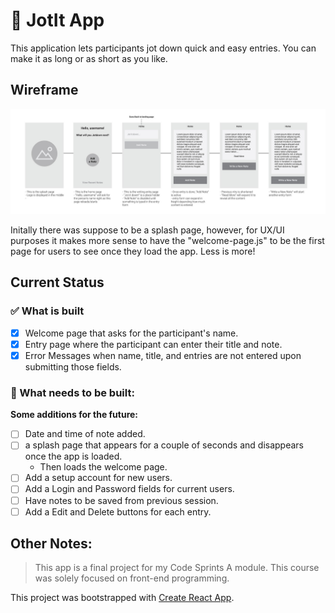 # :memo: JotIt App

This application lets participants jot down quick and easy entries. You can make it as long or as
short as you like.

## Wireframe

![JotIt Wireframe](src/images/final_project_wireframe.jpg)

Initally there was suppose to be a splash page, however, for UX/UI purposes it makes more sense to
have the "welcome-page.js" to be the first page for users to see once they load the app. Less is
more!

## Current Status

### :white_check_mark: What is built

- [x] Welcome page that asks for the participant's name.
- [x] Entry page where the participant can enter their title and note.
- [x] Error Messages when name, title, and entries are not entered upon submitting those fields.

### :tractor: What needs to be built:

**Some additions for the future:**

- [ ] Date and time of note added.
- [ ] a splash page that appears for a couple of seconds and disappears once the app is loaded.
  - Then loads the welcome page.
- [ ] Add a setup account for new users.
- [ ] Add a Login and Password fields for current users.
- [ ] Have notes to be saved from previous session.
- [ ] Add a Edit and Delete buttons for each entry.

## Other Notes:

> This app is a final project for my Code Sprints A module. This course was solely focused on
> front-end programming.

This project was bootstrapped with [Create React App](https://github.com/facebook/create-react-app).
